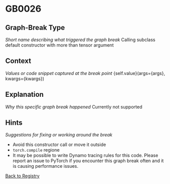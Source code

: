 # GB0026

## Graph-Break Type
*Short name describing what triggered the graph break*
Calling subclass default constructor with more than tensor argument

## Context
*Values or code snippet captured at the break point*
{self.value}(args={args}, kwargs={kwargs})

## Explanation
*Why this specific graph break happened*
Currently not supported

## Hints
*Suggestions for fixing or working around the break*
- Avoid this constructor call or move it outside 
- `torch.compile` regione
- It may be possible to write Dynamo tracing rules for this code. Please report an issue to PyTorch if you encounter this graph break often and it is causing performance issues.



[Back to Registry](../index.md)
